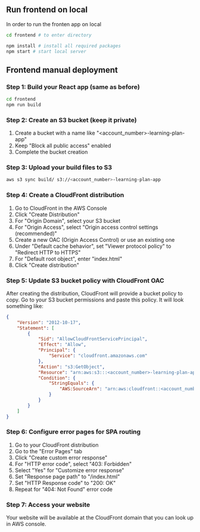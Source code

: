 ## Run frontend on local
In order to run the fronten app on local
```sh
cd frontend # to enter directory

npm install # install all required packages
npm start # start local server
```

## Frontend manual deployment

### Step 1: Build your React app (same as before)

```sh
cd frontend
npm run build
```

### Step 2: Create an S3 bucket (keep it private)
1. Create a bucket with a name like "<account_number>-learning-plan-app"
2. Keep "Block all public access" enabled
3. Complete the bucket creation

### Step 3: Upload your build files to S3

```sh
aws s3 sync build/ s3://<account_number>-learning-plan-app
```

### Step 4: Create a CloudFront distribution

1. Go to CloudFront in the AWS Console
2. Click "Create Distribution"
3. For "Origin Domain", select your S3 bucket
4. For "Origin Access", select "Origin access control settings (recommended)"
5. Create a new OAC (Origin Access Control) or use an existing one
6. Under "Default cache behavior", set "Viewer protocol policy" to "Redirect HTTP to HTTPS"
7. For "Default root object", enter "index.html"
8. Click "Create distribution"

### Step 5: Update S3 bucket policy with CloudFront OAC
After creating the distribution, CloudFront will provide a bucket policy to copy. Go to your S3 bucket permissions and paste this policy. It will look something like:

```json
{
    "Version": "2012-10-17",
    "Statement": [
        {
            "Sid": "AllowCloudFrontServicePrincipal",
            "Effect": "Allow",
            "Principal": {
                "Service": "cloudfront.amazonaws.com"
            },
            "Action": "s3:GetObject",
            "Resource": "arn:aws:s3:::<account_number>-learning-plan-app/*",
            "Condition": {
                "StringEquals": {
                    "AWS:SourceArn": "arn:aws:cloudfront::<account_number>:distribution/YOUR_DISTRIBUTION_ID"
                }
            }
        }
    ]
}
```

### Step 6: Configure error pages for SPA routing

1. Go to your CloudFront distribution
2. Go to the "Error Pages" tab
3. Click "Create custom error response"
4. For "HTTP error code", select "403: Forbidden"
5. Select "Yes" for "Customize error response"
6. Set "Response page path" to "/index.html"
7. Set "HTTP Response code" to "200: OK"
8. Repeat for "404: Not Found" error code

### Step 7: Access your website
Your website will be available at the CloudFront domain that you can look up in AWS console.
